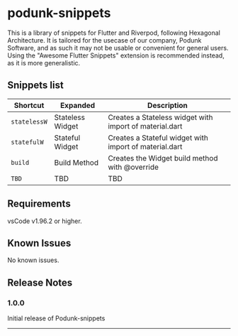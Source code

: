 # podunk-snippets

This is a library of snippets for Flutter and Riverpod, following Hexagonal Architecture. It is tailored for the usecase of our company, Podunk Software, and as such it may not be usable or convenient for general users. Using the "Awesome Flutter Snippets" extension is recommended instead, as it is more generalistic.

## Snippets list

| Shortcut     | Expanded         | Description                                             |
| ------------ | ---------------- | ------------------------------------------------------- |
| `statelessW` | Stateless Widget | Creates a Stateless widget with import of material.dart |
| `statefulW`  | Stateful Widget  | Creates a Stateful widget with import of material.dart  |
| `build`      | Build Method     | Creates the Widget build method with @override          |
| `TBD`        | TBD              | TBD                                                     |

## Requirements

vsCode v1.96.2 or higher.

## Known Issues

No known issues.

## Release Notes

### 1.0.0

Initial release of Podunk-snippets

---
